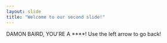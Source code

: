 ```yaml
---
layout: slide
title: "Welcome to our second slide!"
---
```

DAMON BAIRD, YOU'RE A ****!
Use the left arrow to go back!